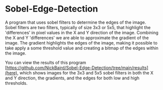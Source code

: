 # Sobel-Edge-Detection
A program that uses sobel filters to determine the edges of the image. Sobel filters are two filters, typically of size 3x3 or 5x5, that highlight the 'differences' in pixel values in the X and Y direction of the image. Combining the X and Y 'differences' we are able to approximate the gradient of the image. The gradient highlights the edges of the image, making it possible to take apply a some threshold value and creating a bitmap of the edges within the image.

You can view the results of this program [https://github.com/NickBaird/Sobel-Edge-Detection/tree/main/results](here), which shows images for the 3x3 and 5x5 sobel filters in both the X and Y direction, the gradients, and the edges for both low and high thresholds.
